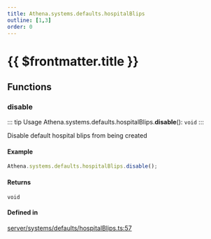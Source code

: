 ```yaml
---
title: Athena.systems.defaults.hospitalBlips
outline: [1,3]
order: 0
---
```


# {{ $frontmatter.title }}


## Functions

### disable

::: tip Usage
Athena.systems.defaults.hospitalBlips.**disable**(): `void`
:::

Disable default hospital blips from being created

#### Example
```ts
Athena.systems.defaults.hospitalBlips.disable();
```

#### Returns

`void`

#### Defined in

[server/systems/defaults/hospitalBlips.ts:57](https://github.com/Stuyk/altv-athena/blob/4945ccd/src/core/server/systems/defaults/hospitalBlips.ts#L57)
